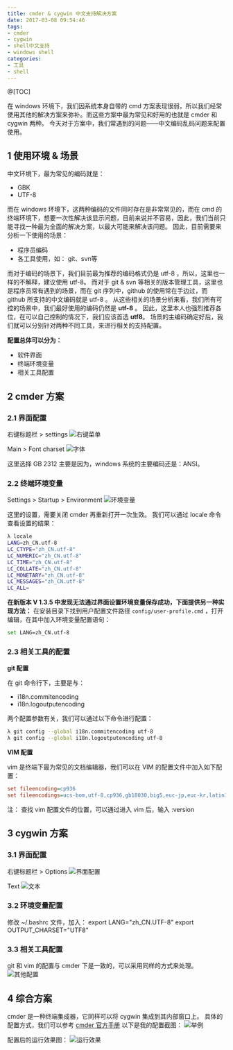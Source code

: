 ```yaml
---
title: cmder & cygwin 中文支持解决方案
date: 2017-03-08 09:54:46
tags:
- cmder
- cygwin
- shell中文支持
- windows shell
categories:
- 工具
- shell
---
```


@[TOC]

<!-- more -->

在 windows 环境下，我们因系统本身自带的 cmd 方案表现很弱，所以我们经常使用其他的解决方案来弥补。而这些方案中最为常见和好用的也就是 cmder 和 cygwin 两种。
今天对于方案中，我们常遇到的问题——中文编码乱码问题来配置使用。

## 1 使用环境 & 场景
中文环境下，最为常见的编码就是：

* GBK
* UTF-8

而在 windows 环境下，这两种编码的文件同时存在是非常常见的，而在 cmd 的终端环境下，想要一次性解决该显示问题，目前来说并不容易，因此，我们当前只能寻找一种最为全面的解决方案，以最大可能来解决该问题。
因此，目前需要来分析一下使用的场景：

* 程序员编码
* 各工具使用，如： git、svn等

而对于编码的场景下，我们目前最为推荐的编码格式仍是 utf-8 ，所以，这里也一样的不解释，建议使用 utf-8。
而对于 git & svn 等相关的版本管理工具，这里也是程序员常有遇到的场景，而在 git 序列中，github 的使用常在手边过，而 github 所支持的中文编码就是 utf-8 。
从这些相关的场景分析来看，我们所有可控的场景中，我们最好使用的编码仍然是 **utf-8** 。
因此，这里本人也强烈推荐各位，在可以自己控制的情况下，我们应该首选 **utf8**。
场景的主编码确定好后，我们就可以分别针对两种不同工具，来进行相关的支持配置。

**配置总体可以分为：**

* 软件界面
* 终端环境变量
* 相关工具配置

## 2 cmder 方案
### 2.1 界面配置
右键标题栏 > settings
![右键菜单](http://pic.hqmmw.com/markdown-img-paste-20181227145839830.png)

Main > Font charset
![字体](http://pic.hqmmw.com/markdown-img-paste-20181227145858116.png)

这里选择 GB 2312 主要是因为，windows 系统的主要编码还是：ANSI。

### 2.2 终端环境变量
Settings > Startup > Environment
![环境变量](http://pic.hqmmw.com/markdown-img-paste-20181227145911985.png)

这里的设置，需要关闭 cmder 再重新打开一次生效。
我们可以通过 locale 命令查看设置的结果：
```bash
λ locale
LANG=zh_CN.utf-8
LC_CTYPE="zh_CN.utf-8"
LC_NUMERIC="zh_CN.utf-8"
LC_TIME="zh_CN.utf-8"
LC_COLLATE="zh_CN.utf-8"
LC_MONETARY="zh_CN.utf-8"
LC_MESSAGES="zh_CN.utf-8"
LC_ALL=
```

**在新版本 V 1.3.5 中发现无法通过界面设置环境变量保存成功，下面提供另一种实现方法：**
在安装目录下找到用户配置文件路径 `config/user-profile.cmd` ，打开编辑，在其中加入环境变量配置语句：
```bash
set LANG=zh_CN.utf-8
```

### 2.3 相关工具的配置

**git 配置**

在 git 命令行下，主要是与：

* i18n.commitencoding
* i18n.logoutputencoding

两个配置参数有关，我们可以通过以下命令进行配置：

```bash
λ git config --global i18n.commitencoding utf-8
λ git config --global i18n.logoutputencoding utf-8
```

**VIM 配置**

vim 是终端下最为常见的文档编辑器，我们可以在 VIM 的配置文件中加入如下配置：

```ini
set fileencoding=cp936
set fileencodings=ucs-bom,utf-8,cp936,gb18030,big5,euc-jp,euc-kr,latin1
```

注：
查找 vim 配置文件的位置，可以通过进入 vim 后，输入
:version


## 3 cygwin 方案
### 3.1 界面配置
右键标题栏 > Options
![界面配置](http://pic.hqmmw.com/markdown-img-paste-20181227145956544.png)

Text
![文本](http://pic.hqmmw.com/markdown-img-paste-20181227150010779.png)

### 3.2 环境变量配置
修改 ~/.bashrc 文件，加入：
export LANG="zh_CN.UTF-8"
export OUTPUT_CHARSET="UTF8"

### 3.3 相关工具配置
git 和 vim 的配置与 cmder 下是一致的，可以采用同样的方式来处理。
![其他配置](http://pic.hqmmw.com/markdown-img-paste-20181227150042705.png)

## 4 综合方案
cmder 是一种终端集成器，它同样可以将 cygwin 集成到其内部窗口上。
具体的配置方式，我们可以参考 [cmder 官方手册](https://github.com/cmderdev/cmder/wiki/%5BWindows%5D-Integrating-Cygwin)
以下是我的配置截图：
![举例](http://pic.hqmmw.com/markdown-img-paste-20181227150057983.png)

配置后的运行效果图：
![运行效果](http://pic.hqmmw.com/markdown-img-paste-20181227150130958.png)
